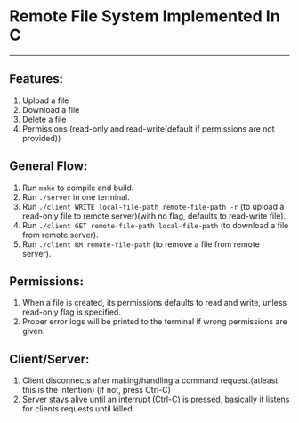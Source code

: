 # Remote File System Implemented In C
------------------------------------

## Features:

1. Upload a file 
2. Download a file
3. Delete a file
4. Permissions (read-only and read-write(default if permissions are not provided))

## General Flow:

1. Run `make` to compile and build.
2. Run `./server` in one terminal.
3. Run `./client WRITE local-file-path remote-file-path -r` (to upload a read-only file to remote server)(with no flag, defaults to read-write file).
4. Run `./client GET remote-file-path local-file-path` (to download a file from remote server).
5. Run `./client RM remote-file-path` (to remove a file from remote server).

## Permissions:

1. When a file is created, its permissions defaults to read and write, unless read-only flag is specified.
2. Proper error logs will be printed to the terminal if wrong permissions are given.

## Client/Server:

1. Client disconnects after making/handling a command request.(atleast this is the intention) (if not, press Ctrl-C)
2. Server stays alive until an interrupt (Ctrl-C) is pressed, basically it listens for clients requests until killed.





